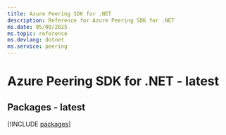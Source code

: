 ```yaml
---
title: Azure Peering SDK for .NET
description: Reference for Azure Peering SDK for .NET
ms.date: 05/09/2025
ms.topic: reference
ms.devlang: dotnet
ms.service: peering
---
```

# Azure Peering SDK for .NET - latest
## Packages - latest
[!INCLUDE [packages](peering-index.md)]